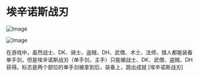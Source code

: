 # **埃辛诺斯战刃**

![Image](https://github.com/user-attachments/assets/9e7f2a49-130b-4c32-b69b-4ac0629dd38b)

![Image](https://github.com/user-attachments/assets/562a1c97-2447-4048-951f-9c574ba50ec5)

在游戏中，虽然战士、DK、骑士、盗贼、DH、武僧、术士、法师、猎人都能装备单手剑，但是埃辛诺斯战刃（单手剑，主手）只能被战士、DK、武僧、盗贼、DH获得。标志是两个部位的单手剑被拿到后，装备上，跳出成就
[埃辛诺斯战刃]